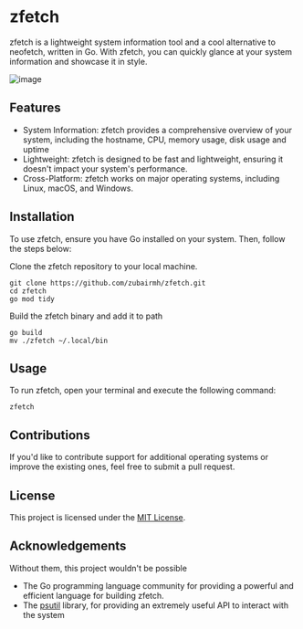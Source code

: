 # zfetch

zfetch is a lightweight system information tool and a cool alternative to neofetch, written in Go. With zfetch, you can quickly glance at your system information and showcase it in style.

![image](https://github.com/zubairmh/zfetch/assets/116816535/d6ff288c-450f-4692-ab5e-40532c69d416)
## Features

- System Information: zfetch provides a comprehensive overview of your system, including the hostname, CPU, memory usage, disk usage and uptime
- Lightweight: zfetch is designed to be fast and lightweight, ensuring it doesn't impact your system's performance.
- Cross-Platform: zfetch works on major operating systems, including Linux, macOS, and Windows.

## Installation

To use zfetch, ensure you have Go installed on your system. Then, follow the steps below:

Clone the zfetch repository to your local machine.

    git clone https://github.com/zubairmh/zfetch.git
    cd zfetch
    go mod tidy

Build the zfetch binary and add it to path

    go build
    mv ./zfetch ~/.local/bin

## Usage

To run zfetch, open your terminal and execute the following command:

`zfetch`

## Contributions 

If you'd like to contribute support for additional operating systems or improve the existing ones, feel free to submit a pull request.

## License

This project is licensed under the [MIT License](https://github.com/zubairmh/zfetch/blob/main/LICENSE).

## Acknowledgements

Without them, this project wouldn't be possible

- The Go programming language community for providing a powerful and efficient language for building zfetch.
- The [psutil](https://github.com/shirou/gopsutil) library, for providing an extremely useful API to interact with the system
